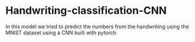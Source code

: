# Handwriting-classification-CNN

In this model we tried to predict the numbers from the handwriting using the MNIST dataset using a CNN built with pytorch
